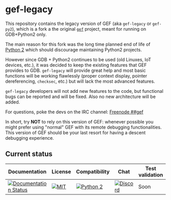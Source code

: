 # gef-legacy

This repository contains the legacy version of GEF (aka `gef-legacy` or `gef-py2`), which is a fork a the original [`gef`](https://github.com/hugsy/gef-legacy) project, meant for running on GDB+Python2 only.

The main reason for this fork was the long time planned end of life of [Python 2](https://pythonclock.org/) which should discourage maintaining Python2 projects.

However since GDB + Python2 continues to be used (old Linuxes, IoT devices, etc.), it was decided to keep the existing features that GEF provides to GDB. `gef-legacy` will provide great help and most basic functions will be working flawlessly (proper context display, pointer dereferencing, `checksec`, etc.) but will lack the most advanced features.

`gef-legacy` developers will not add new features to the code, but functional bugs can be reported and will be fixed. Also no new architecture will be added.

For questions, poke the devs on the IRC channel: [Freenode ##gef](https://webchat.freenode.net/?channels=##gef)

In short, try **NOT** to rely on this version of GEF: whenever possible you might prefer using "normal" GEF with its remote debugging functionalities. This version of GEF should be your last resort for having a descent debugging experience.



## Current status ##

| Documentation | License                                                                                                                                             | Compatibility                                                                                        | Chat                                                                                                                     | Test validation |
| ------------- | --------------------------------------------------------------------------------------------------------------------------------------------------- | ---------------------------------------------------------------------------------------------------- | ----------------------------------------------------------------------------------------------------------------------- | --------------- |
| [![Documentation Status](https://readthedocs.org/projects/gef-legacy/badge/?version=latest)](https://gef-legacy.readthedocs.io/en/latest/?badge=latest)          | [![MIT](https://img.shields.io/packagist/l/doctrine/orm.svg?maxAge=2592000?style=plastic)](https://github.com/hugsy/gef-legacy/blob/master/LICENSE) | [![Python 2](https://img.shields.io/badge/Python-2-green.svg)](https://github.com/hugsy/gef-legacy/) | [![Discord](https://img.shields.io/badge/Discord-GDB--GEF-yellow)](https://discord.gg/HCS8Hg7) | Soon            |



